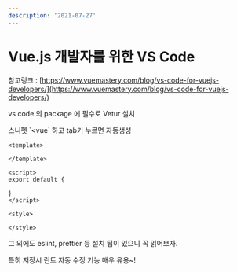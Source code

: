```yaml
---
description: '2021-07-27'
---
```


# Vue.js 개발자를 위한 VS Code

참고링크 : [https://www.vuemastery.com/blog/vs-code-for-vuejs-developers/](https://www.vuemastery.com/blog/vs-code-for-vuejs-developers/) 

vs code 의 package 에 필수로 Vetur 설치 

스니펫 \`&lt;vue\` 하고 tab키 누르면 자동생성 

```text
<template>
  
</template>

<script>
export default {

}
</script>

<style>

</style>
```

그 외에도 eslint, prettier 등 설치 팁이 있으니 꼭 읽어보자. 

특히 저장시 린트 자동 수정 기능 매우 유용~!  

